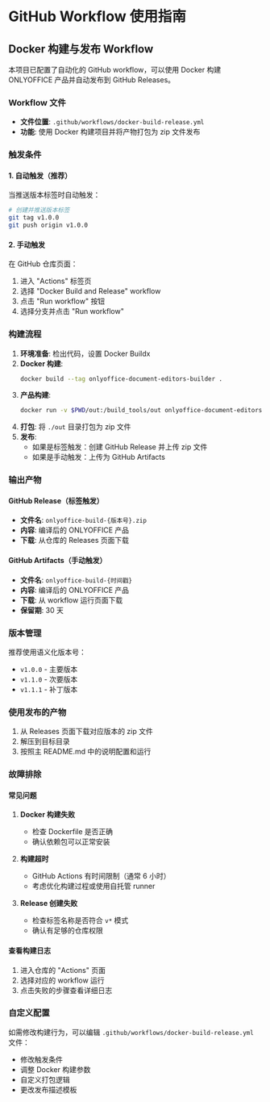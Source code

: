 # GitHub Workflow 使用指南

## Docker 构建与发布 Workflow

本项目已配置了自动化的 GitHub workflow，可以使用 Docker 构建 ONLYOFFICE 产品并自动发布到 GitHub Releases。

### Workflow 文件

- **文件位置**: `.github/workflows/docker-build-release.yml`
- **功能**: 使用 Docker 构建项目并将产物打包为 zip 文件发布

### 触发条件

#### 1. 自动触发（推荐）
当推送版本标签时自动触发：

```bash
# 创建并推送版本标签
git tag v1.0.0
git push origin v1.0.0
```

#### 2. 手动触发
在 GitHub 仓库页面：
1. 进入 "Actions" 标签页
2. 选择 "Docker Build and Release" workflow
3. 点击 "Run workflow" 按钮
4. 选择分支并点击 "Run workflow"

### 构建流程

1. **环境准备**: 检出代码，设置 Docker Buildx
2. **Docker 构建**: 
   ```bash
   docker build --tag onlyoffice-document-editors-builder .
   ```
3. **产品构建**: 
   ```bash
   docker run -v $PWD/out:/build_tools/out onlyoffice-document-editors-builder
   ```
4. **打包**: 将 `./out` 目录打包为 zip 文件
5. **发布**: 
   - 如果是标签触发：创建 GitHub Release 并上传 zip 文件
   - 如果是手动触发：上传为 GitHub Artifacts

### 输出产物

#### GitHub Release（标签触发）
- **文件名**: `onlyoffice-build-{版本号}.zip`
- **内容**: 编译后的 ONLYOFFICE 产品
- **下载**: 从仓库的 Releases 页面下载

#### GitHub Artifacts（手动触发）
- **文件名**: `onlyoffice-build-{时间戳}`
- **内容**: 编译后的 ONLYOFFICE 产品
- **下载**: 从 workflow 运行页面下载
- **保留期**: 30 天

### 版本管理

推荐使用语义化版本号：
- `v1.0.0` - 主要版本
- `v1.1.0` - 次要版本  
- `v1.1.1` - 补丁版本

### 使用发布的产物

1. 从 Releases 页面下载对应版本的 zip 文件
2. 解压到目标目录
3. 按照主 README.md 中的说明配置和运行

### 故障排除

#### 常见问题

1. **Docker 构建失败**
   - 检查 Dockerfile 是否正确
   - 确认依赖包可以正常安装

2. **构建超时**
   - GitHub Actions 有时间限制（通常 6 小时）
   - 考虑优化构建过程或使用自托管 runner

3. **Release 创建失败**
   - 检查标签名称是否符合 `v*` 模式
   - 确认有足够的仓库权限

#### 查看构建日志

1. 进入仓库的 "Actions" 页面
2. 选择对应的 workflow 运行
3. 点击失败的步骤查看详细日志

### 自定义配置

如需修改构建行为，可以编辑 `.github/workflows/docker-build-release.yml` 文件：

- 修改触发条件
- 调整 Docker 构建参数
- 自定义打包逻辑
- 更改发布描述模板 
